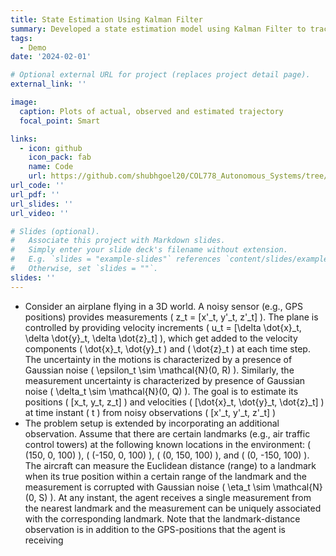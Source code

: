 ```yaml
---
title: State Estimation Using Kalman Filter
summary: Developed a state estimation model using Kalman Filter to track the position and velocity of a plane, incorporating noisy measurements
tags:
  - Demo
date: '2024-02-01'

# Optional external URL for project (replaces project detail page).
external_link: ''

image: 
  caption: Plots of actual, observed and estimated trajectory
  focal_point: Smart

links:
  - icon: github
    icon_pack: fab
    name: Code
    url: https://github.com/shubhgoel20/COL778_Autonomous_Systems/tree/main/A1
url_code: ''
url_pdf: ''
url_slides: ''
url_video: ''

# Slides (optional).
#   Associate this project with Markdown slides.
#   Simply enter your slide deck's filename without extension.
#   E.g. `slides = "example-slides"` references `content/slides/example-slides.md`.
#   Otherwise, set `slides = ""`.
slides: ''
---
```


- Consider an airplane flying in a 3D world. A noisy sensor (e.g., GPS positions) provides measurements \( z_t = [x'_t, y'_t, z'_t] \). The plane is controlled by providing velocity increments \( u_t = [\delta \dot{x}_t, \delta \dot{y}_t, \delta \dot{z}_t] \), which get added to the velocity components \( \dot{x}_t, \dot{y}_t \) and \( \dot{z}_t \) at each time step. The uncertainty in the motions is characterized by a presence of Gaussian noise \( \epsilon_t \sim \mathcal{N}(0, R) \). Similarly, the measurement uncertainty is characterized by presence of Gaussian noise \( \delta_t \sim \mathcal{N}(0, Q) \). The goal is to estimate its positions \( [x_t, y_t, z_t] \) and velocities \( [\dot{x}_t, \dot{y}_t, \dot{z}_t] \) at time instant \( t \) from noisy observations \( [x'_t, y'_t, z'_t] \)
- The problem setup is extended by incorporating an additional observation. Assume that there are certain landmarks (e.g., air traffic control towers) at the following known locations in the environment: \( (150, 0, 100) \), \( (-150, 0, 100) \), \( (0, 150, 100) \), and \( (0, -150, 100) \). The aircraft can measure the Euclidean distance (range) to a landmark when its true position within a certain range of the landmark and the measurement is corrupted with Gaussian noise \( \eta_t \sim \mathcal{N}(0, S) \). At any instant, the agent receives a single measurement from the nearest landmark and the measurement can be uniquely associated with the corresponding landmark. Note that the landmark-distance observation is in addition to the GPS-positions that the agent is receiving
